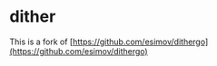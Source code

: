 # dither

This is a fork of [https://github.com/esimov/dithergo](https://github.com/esimov/dithergo)
